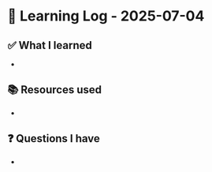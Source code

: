# 🧠 Learning Log - 2025-07-04

## ✅ What I learned

- 

## 📚 Resources used

- 

## ❓ Questions I have

- 

